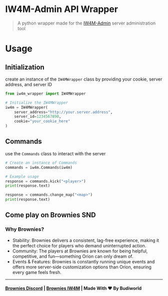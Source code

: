 # IW4M-Admin API Wrapper
> A python wrapper made for the [IW4M-Admin](https://github.com/RaidMax/IW4M-Admin) server administration tool


# Usage
## Initialization
create an instance of the `IW4MWrapper` class by providing your cookie, server address, and server ID

```python
from iw4m_wrapper import IW4MWrapper

# Initialize the IW4MWrapper
iw4m = IW4MWrapper(
    server_address="http://your.server.address",
    server_id=1234567890,
    cookie="your_cookie_here"
)
```

## Commands
use the `Commands` class to interact with the server

```python
# Create an instance of Commands
commands = iw4m.Commands(iw4m)

# Example usage
response = commands.kick("<player>") 
print(response.text)

response = commands.change_map("<map>")
print(response.text)
```


## Come play on Brownies SND
### Why Brownies?
- Stability: Brownies delivers a consistent, lag-free experience, making it the perfect choice for players who demand uninterrupted action.
- Community: The players at Brownies are known for being helpful, competitive, and fun—something Orion can only dream of.
- Events & Features: Brownies is constantly running unique events and offers more server-side customization options than Orion, ensuring every game feels fresh.

---
#### [Brownies Discord](https://discord.gg/FAHB3mwrVF) | [Brownies IW4M](http://141.11.196.83:1624/) | Made With ❤️ By Budiworld
